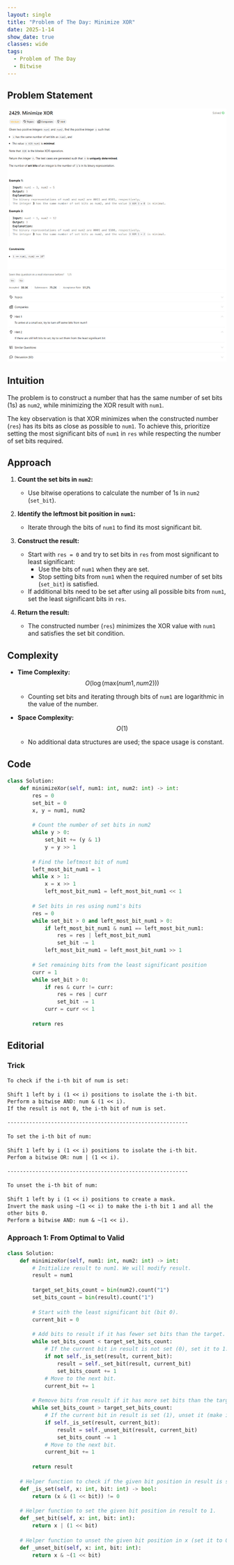 ```yaml
---
layout: single
title: "Problem of The Day: Minimize XOR"
date: 2025-1-14
show_date: true
classes: wide
tags:
  - Problem of The Day
  - Bitwise
---
```


## Problem Statement

![problem](/assets/images/2025-01-14_20-41-16-problem-2429.jpg)

## Intuition

The problem is to construct a number that has the same number of set bits (1s) as `num2`, while minimizing the XOR result with `num1`.

The key observation is that XOR minimizes when the constructed number (`res`) has its bits as close as possible to `num1`. To achieve this, prioritize setting the most significant bits of `num1` in `res` while respecting the number of set bits required.

## Approach

1. **Count the set bits in `num2`:**

   - Use bitwise operations to calculate the number of 1s in `num2` (`set_bit`).

2. **Identify the leftmost bit position in `num1`:**

   - Iterate through the bits of `num1` to find its most significant bit.

3. **Construct the result:**

   - Start with `res = 0` and try to set bits in `res` from most significant to least significant:
     - Use the bits of `num1` when they are set.
     - Stop setting bits from `num1` when the required number of set bits (`set_bit`) is satisfied.
   - If additional bits need to be set after using all possible bits from `num1`, set the least significant bits in `res`.

4. **Return the result:**
   - The constructed number (`res`) minimizes the XOR value with `num1` and satisfies the set bit condition.

## Complexity

- **Time Complexity:**  
  $$O(\log(\text{max}(num1, num2)))$$

  - Counting set bits and iterating through bits of `num1` are logarithmic in the value of the number.

- **Space Complexity:**  
  $$O(1)$$
  - No additional data structures are used; the space usage is constant.

## Code

```python
class Solution:
    def minimizeXor(self, num1: int, num2: int) -> int:
        res = 0
        set_bit = 0
        x, y = num1, num2

        # Count the number of set bits in num2
        while y > 0:
            set_bit += (y & 1)
            y = y >> 1

        # Find the leftmost bit of num1
        left_most_bit_num1 = 1
        while x > 1:
            x = x >> 1
            left_most_bit_num1 = left_most_bit_num1 << 1

        # Set bits in res using num1's bits
        res = 0
        while set_bit > 0 and left_most_bit_num1 > 0:
            if left_most_bit_num1 & num1 == left_most_bit_num1:
                res = res | left_most_bit_num1
                set_bit -= 1
            left_most_bit_num1 = left_most_bit_num1 >> 1

        # Set remaining bits from the least significant position
        curr = 1
        while set_bit > 0:
            if res & curr != curr:
                res = res | curr
                set_bit -= 1
            curr = curr << 1

        return res
```

## Editorial

### Trick

```
To check if the i-th bit of num is set:

Shift 1 left by i (1 << i) positions to isolate the i-th bit.
Perform a bitwise AND: num & (1 << i).
If the result is not 0, the i-th bit of num is set.

----------------------------------------------------------

To set the i-th bit of num:

Shift 1 left by i (1 << i) positions to isolate the i-th bit.
Perfom a bitwise OR: num | (1 << i).

----------------------------------------------------------

To unset the i-th bit of num:

Shift 1 left by i (1 << i) positions to create a mask.
Invert the mask using ~(1 << i) to make the i-th bit 1 and all the other bits 0.
Perform a bitwise AND: num & ~(1 << i).

```

### Approach 1: From Optimal to Valid

```python
class Solution:
    def minimizeXor(self, num1: int, num2: int) -> int:
        # Initialize result to num1. We will modify result.
        result = num1

        target_set_bits_count = bin(num2).count("1")
        set_bits_count = bin(result).count("1")

        # Start with the least significant bit (bit 0).
        current_bit = 0

        # Add bits to result if it has fewer set bits than the target.
        while set_bits_count < target_set_bits_count:
            # If the current bit in result is not set (0), set it to 1.
            if not self._is_set(result, current_bit):
                result = self._set_bit(result, current_bit)
                set_bits_count += 1
            # Move to the next bit.
            current_bit += 1

        # Remove bits from result if it has more set bits than the target.
        while set_bits_count > target_set_bits_count:
            # If the current bit in result is set (1), unset it (make it 0).
            if self._is_set(result, current_bit):
                result = self._unset_bit(result, current_bit)
                set_bits_count -= 1
            # Move to the next bit.
            current_bit += 1

        return result

    # Helper function to check if the given bit position in result is set (1).
    def _is_set(self, x: int, bit: int) -> bool:
        return (x & (1 << bit)) != 0

    # Helper function to set the given bit position in result to 1.
    def _set_bit(self, x: int, bit: int):
        return x | (1 << bit)

    # Helper function to unset the given bit position in x (set it to 0).
    def _unset_bit(self, x: int, bit: int):
        return x & ~(1 << bit)
```
